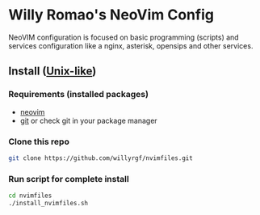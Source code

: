 # Willy Romao's NeoVim Config

NeoVIM configuration is focused on basic programming (scripts) and services configuration like a nginx, asterisk, opensips and other services.

## Install ([Unix-like](https://en.wikipedia.org/wiki/Unix-like))

### Requirements (installed packages)
- [neovim](https://github.com/neovim/neovim/wiki/Installing-Neovim)
- [git](https://github.com/git/git/blob/master/INSTALL) or check git in your package manager

### Clone this repo
```sh
git clone https://github.com/willyrgf/nvimfiles.git
```

### Run script for complete install
```sh
cd nvimfiles
./install_nvimfiles.sh
```

